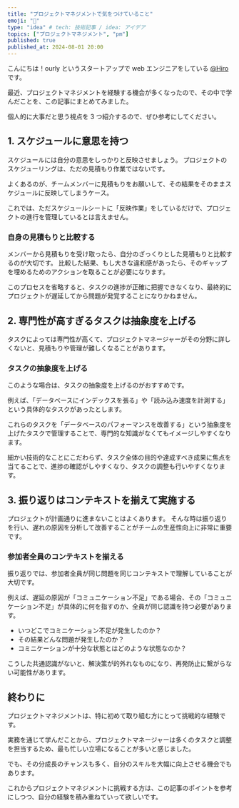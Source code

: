 ```yaml
---
title: "プロジェクトマネジメントで気をつけていること"
emoji: "🔖"
type: "idea" # tech: 技術記事 / idea: アイデア
topics: ["プロジェクトマネジメント", "pm"]
published: true
published_at: 2024-08-01 20:00
---
```


こんにちは！ourly というスタートアップで web エンジニアをしている [@Hiro](https://x.com/hirox126)です。

最近、プロジェクトマネジメントを経験する機会が多くなったので、その中で学んだことを、この記事にまとめてみました。

個人的に大事だと思う視点を 3 つ紹介するので、ぜひ参考にしてください。

## 1. スケジュールに意思を持つ

スケジュールには自分の意思をしっかりと反映させましょう。
プロジェクトのスケジューリングは、ただの見積もり作業ではないです。

よくあるのが、チームメンバーに見積もりをお願いして、その結果をそのままスケジュールに反映してしまうケース。

これでは、ただスケジュールシートに「反映作業」をしているだけで、プロジェクトの進行を管理しているとは言えません。

### 自身の見積もりと比較する

メンバーから見積もりを受け取ったら、自分のざっくりとした見積もりと比較するのが大切です。
比較した結果、もし大きな違和感があったら、そのギャップを埋めるためのアクションを取ることが必要になります。

このプロセスを省略すると、タスクの進捗が正確に把握できなくなり、最終的にプロジェクトが遅延してから問題が発覚することになりかねません。

## 2. 専門性が高すぎるタスクは抽象度を上げる

タスクによっては専門性が高くて、プロジェクトマネージャーがその分野に詳しくないと、見積もりや管理が難しくなることがあります。

### タスクの抽象度を上げる

このような場合は、タスクの抽象度を上げるのがおすすめです。

例えば、「データベースにインデックスを張る」や「読み込み速度を計測する」という具体的なタスクがあったとします。

これらのタスクを「データベースのパフォーマンスを改善する」という抽象度を上げたタスクで管理することで、専門的な知識がなくてもイメージしやすくなります。

細かい技術的なことにこだわらず、タスク全体の目的や達成すべき成果に焦点を当てることで、進捗の確認がしやすくなり、タスクの調整も行いやすくなります。

## 3. 振り返りはコンテキストを揃えて実施する

プロジェクトが計画通りに進まないことはよくあります。
そんな時は振り返りを行い、遅れの原因を分析して改善することがチームの生産性向上に非常に重要です。

### 参加者全員のコンテキストを揃える

振り返りでは、参加者全員が同じ問題を同じコンテキストで理解していることが大切です。

例えば、遅延の原因が「コミュニケーション不足」である場合、その「コミュニケーション不足」が具体的に何を指すのか、全員が同じ認識を持つ必要があります。

- いつどこでコミニケーション不足が発生したのか？
- その結果どんな問題が発生したのか？
- コミニケーションが十分な状態とはどのような状態なのか？

こうした共通認識がないと、解決策が的外れなものになり、再発防止に繋がらない可能性があります。

## 終わりに

プロジェクトマネジメントは、特に初めて取り組む方にとって挑戦的な経験です。

実務を通じて学んだことから、プロジェクトマネージャーは多くのタスクと調整を担当するため、最も忙しい立場になることが多いと感じました。

でも、その分成長のチャンスも多く、自分のスキルを大幅に向上させる機会でもあります。

これからプロジェクトマネジメントに挑戦する方は、この記事のポイントを参考にしつつ、自分の経験を積み重ねていって欲しいです。
